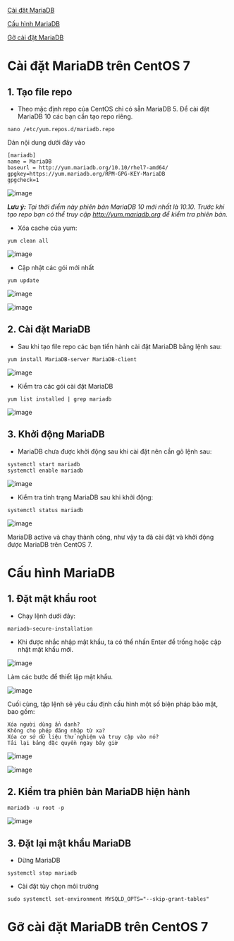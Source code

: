 [Cài đặt MariaDB](#caidat)

[Cấu hình MariaDB](#cauhinh)

[Gỡ cài đặt MariaDB](#go)

<a name="caidat"></a>
# Cài đặt MariaDB trên CentOS 7

## 1. Tạo file repo

- Theo mặc định repo của CentOS chỉ có sẵn MariaDB 5. Để cài đặt MariaDB 10 các bạn cần tạo repo riêng.

```
nano /etc/yum.repos.d/mariadb.repo
```

Dán nội dung dưới đây vào

```
[mariadb]
name = MariaDB
baseurl = http://yum.mariadb.org/10.10/rhel7-amd64/
gpgkey=https://yum.mariadb.org/RPM-GPG-KEY-MariaDB
gpgcheck=1
```

![image](https://user-images.githubusercontent.com/111716161/190969958-412d3f6a-2b1c-49b5-83c1-27e23b2509fe.png)

***Lưu ý:*** *Tại thời điểm này phiên bản MariaDB 10 mới nhất là 10.10. Trước khi tạo repo bạn có thể truy cập http://yum.mariadb.org để kiểm tra phiên bản.*

- Xóa cache của yum:

```
yum clean all
```
![image](https://user-images.githubusercontent.com/111716161/190965601-17bb6d5e-c4eb-46f8-bc1f-7971e67b3482.png)

- Cập nhật các gói mới nhất

```
yum update
```

![image](https://user-images.githubusercontent.com/111716161/190965980-92c20400-15ef-4b4d-94aa-12076522ecc4.png)

![image](https://user-images.githubusercontent.com/111716161/190966283-5ed31d81-1dce-4739-aa22-ae9bf65b1bfb.png)

## 2. Cài đặt MariaDB

- Sau khi tạo file repo các bạn tiến hành cài đặt MariaDB bằng lệnh sau:

```
yum install MariaDB-server MariaDB-client
```

![image](https://user-images.githubusercontent.com/111716161/190968959-225e5c28-6ee3-46ab-9f05-52bea45d2bcc.png)

- Kiểm tra các gói cài đặt MariaDB

```
yum list installed | grep mariadb
```

![image](https://user-images.githubusercontent.com/111716161/190969835-626c9d46-e758-48f9-bbed-11b313ea67ef.png)

## 3. Khởi động MariaDB

- MariaDB chưa được khởi động sau khi cài đặt nên cần gõ lệnh sau:

```
systemctl start mariadb
systemctl enable mariadb
```

![image](https://user-images.githubusercontent.com/111716161/190969562-2ae26324-a79d-4936-bf95-d98e96a61a81.png)

- Kiểm tra tình trạng MariaDB sau khi khởi động:

```
systemctl status mariadb
```

![image](https://user-images.githubusercontent.com/111716161/190969675-4972eef8-8e06-46a1-90fc-b3eba1ee7e71.png)

MariaDB active và chạy thành công, như vậy ta đã cài đặt và khởi động được MariaDB trên CentOS 7.

<a name="cauhinh"></a>
# Cấu hình MariaDB

## 1. Đặt mật khẩu root

- Chạy lệnh dưới đây:

```
mariadb-secure-installation
```

- Khi được nhắc nhập mật khẩu, ta có thể nhấn Enter để trống hoặc cập nhật mật khẩu mới.

![image](https://user-images.githubusercontent.com/111716161/190971327-a2fcc1b5-0203-4e0c-b712-6580835b81df.png)

Làm các bước để thiết lập mật khẩu. 

![image](https://user-images.githubusercontent.com/111716161/190971573-7f7a31fd-9f1d-4fa0-9f67-20005a5fa75a.png)

Cuối cùng, tập lệnh sẽ yêu cầu định cấu hình một số biện pháp bảo mật, bao gồm:
```
Xóa người dùng ẩn danh?
Không cho phép đăng nhập từ xa?
Xóa cơ sở dữ liệu thử nghiệm và truy cập vào nó?
Tải lại bảng đặc quyền ngay bây giờ
```

![image](https://user-images.githubusercontent.com/111716161/190971849-289288db-8bb8-4439-9916-89da753c023f.png)

![image](https://user-images.githubusercontent.com/111716161/190972187-f43282ce-ab50-46eb-8896-107c78270675.png)

## 2. Kiểm tra phiên bản MariaDB hiện hành

```
mariadb -u root -p
```

![image](https://user-images.githubusercontent.com/111716161/190972586-9083f972-2546-4fe2-9fcf-42c0e292827c.png)

## 3. Đặt lại mật khẩu MariaDB

- Dừng MariaDB

```
systemctl stop mariadb
```

- Cài đặt tùy chọn môi trường 

```
sudo systemctl set-environment MYSQLD_OPTS="--skip-grant-tables"
```

<a name="go"></a>
# Gỡ cài đặt MariaDB trên CentOS 7

